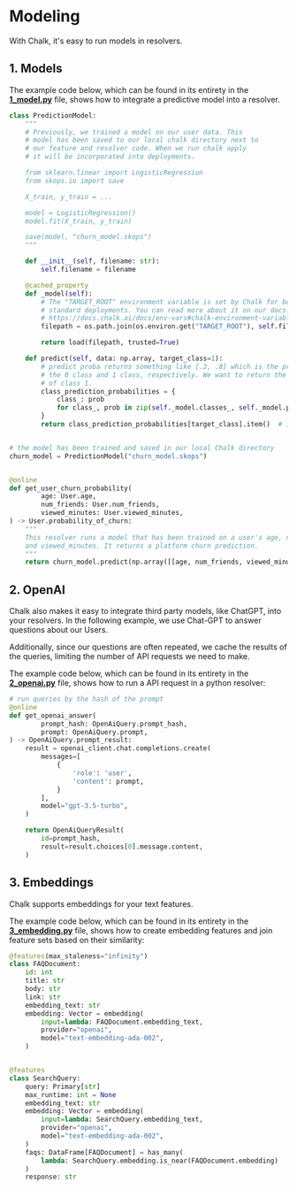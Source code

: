 # Modeling

With Chalk, it's easy to run models in resolvers.

## 1. Models

The example code below, which can be found in its entirety in the **[1_model.py](1_model.py)** file,
shows how to integrate a predictive model into a resolver.

```python
class PredictionModel:
    """
    # Previously, we trained a model on our user data. This
    # model has been saved to our local chalk directory next to
    # our feature and resolver code. When we run chalk apply
    # it will be incorporated into deployments.

    from sklearn.linear import LogisticRegression
    from skops.io import save

    X_train, y_train = ...

    model = LogisticRegression()
    model.fit(X_train, y_train)

    save(model, "churn_model.skops")
    """

    def __init__(self, filename: str):
        self.filename = filename

    @cached_property
    def _model(self):
        # The "TARGET_ROOT" environment variable is set by Chalk for both branch and
        # standard deployments. You can read more about it on our docs:
        # https://docs.chalk.ai/docs/env-vars#chalk-environment-variable
        filepath = os.path.join(os.environ.get("TARGET_ROOT"), self.filename)

        return load(filepath, trusted=True)

    def predict(self, data: np.array, target_class=1):
        # predict proba returns something like [.2, .8] which is the probability of
        # the 0 class and 1 class, respectively. We want to return the probability
        # of class 1.
        class_prediction_probabilities = {
            class_: prob
            for class_, prob in zip(self._model.classes_, self._model.predict_proba(data).squeeze(), strict=True)
        }
        return class_prediction_probabilities[target_class].item()  # item converts numpy array to float


# the model has been trained and saved in our local Chalk directory
churn_model = PredictionModel("churn_model.skops")


@online
def get_user_churn_probability(
        age: User.age,
        num_friends: User.num_friends,
        viewed_minutes: User.viewed_minutes,
) -> User.probability_of_churn:
    """
    This resolver runs a model that has been trained on a user's age, num_friends
    and viewed_minutes. It returns a platform churn prediction.
    """
    return churn_model.predict(np.array([[age, num_friends, viewed_minutes]]))
```

## 2. OpenAI

Chalk also makes it easy to integrate third party models, like ChatGPT, into your resolvers. In the
following example, we use Chat-GPT to answer questions about our Users.

Additionally, since our questions are often repeated, we cache the results of the queries,
limiting the number of API requests we need to make.

The example code below, which can be found in its entirety in the **[2_openai.py](2_openai.py)** file,
shows how to run a API request in a python resolver:

```python
# run queries by the hash of the prompt
@online
def get_openai_answer(
        prompt_hash: OpenAiQuery.prompt_hash,
        prompt: OpenAiQuery.prompt,
) -> OpenAiQuery.prompt_result:
    result = openai_client.chat.completions.create(
        messages=[
            {
                'role': 'user',
                'content': prompt,
            }
        ],
        model="gpt-3.5-turbo",
    )

    return OpenAiQueryResult(
        id=prompt_hash,
        result=result.choices[0].message.content,
    )
```

## 3. Embeddings

Chalk supports embeddings for your text features.

The example code below, which can be found in its entirety in the **[3_embedding.py](3_embedding.py)** file,
shows how to create embedding features and join feature sets based on their similarity:

```python
@features(max_staleness="infinity")
class FAQDocument:
    id: int
    title: str
    body: str
    link: str
    embedding_text: str
    embedding: Vector = embedding(
        input=lambda: FAQDocument.embedding_text,
        provider="openai",
        model="text-embedding-ada-002",
    )


@features
class SearchQuery:
    query: Primary[str]
    max_runtime: int = None
    embedding_text: str
    embedding: Vector = embedding(
        input=lambda: SearchQuery.embedding_text,
        provider="openai",
        model="text-embedding-ada-002",
    )
    faqs: DataFrame[FAQDocument] = has_many(
        lambda: SearchQuery.embedding.is_near(FAQDocument.embedding)
    )
    response: str
```
